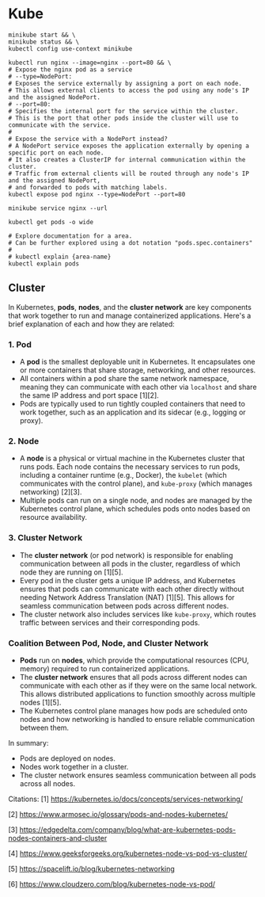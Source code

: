# Kube

```shell
minikube start && \
minikube status && \
kubectl config use-context minikube
```

```shell
kubectl run nginx --image=nginx --port=80 && \
# Expose the nginx pod as a service
# --type=NodePort:
# Exposes the service externally by assigning a port on each node.
# This allows external clients to access the pod using any node's IP and the assigned NodePort.
# --port=80:
# Specifies the internal port for the service within the cluster.
# This is the port that other pods inside the cluster will use to communicate with the service.
#
# Expose the service with a NodePort instead?
# A NodePort service exposes the application externally by opening a specific port on each node.
# It also creates a ClusterIP for internal communication within the cluster.
# Traffic from external clients will be routed through any node's IP and the assigned NodePort,
# and forwarded to pods with matching labels.
kubectl expose pod nginx --type=NodePort --port=80
```

```shell
minikube service nginx --url
```

```shell
kubectl get pods -o wide
```

```shell
# Explore documentation for a area.
# Can be further explored using a dot notation "pods.spec.containers"
#
# kubectl explain {area-name}
kubectl explain pods
```

## Cluster

In Kubernetes, **pods**, **nodes**, and the **cluster network** are key components that work together to run and manage containerized applications. Here's a brief explanation of each and how they are related:

### 1. **Pod**

- A **pod** is the smallest deployable unit in Kubernetes. It encapsulates one or more containers that share storage, networking, and other resources.
- All containers within a pod share the same network namespace, meaning they can communicate with each other via `localhost` and share the same IP address and port space [1][2].
- Pods are typically used to run tightly coupled containers that need to work together, such as an application and its sidecar (e.g., logging or proxy).

### 2. **Node**

- A **node** is a physical or virtual machine in the Kubernetes cluster that runs pods. Each node contains the necessary services to run pods, including a container runtime (e.g., Docker), the `kubelet` (which communicates with the control plane), and `kube-proxy` (which manages networking) [2][3].
- Multiple pods can run on a single node, and nodes are managed by the Kubernetes control plane, which schedules pods onto nodes based on resource availability.

### 3. **Cluster Network**

- The **cluster network** (or pod network) is responsible for enabling communication between all pods in the cluster, regardless of which node they are running on [1][5].
- Every pod in the cluster gets a unique IP address, and Kubernetes ensures that pods can communicate with each other directly without needing Network Address Translation (NAT) [1][5]. This allows for seamless communication between pods across different nodes.
- The cluster network also includes services like `kube-proxy`, which routes traffic between services and their corresponding pods.

### Coalition Between Pod, Node, and Cluster Network

- **Pods** run on **nodes**, which provide the computational resources (CPU, memory) required to run containerized applications.
- The **cluster network** ensures that all pods across different nodes can communicate with each other as if they were on the same local network. This allows distributed applications to function smoothly across multiple nodes [1][5].
- The Kubernetes control plane manages how pods are scheduled onto nodes and how networking is handled to ensure reliable communication between them.

In summary:

- Pods are deployed on nodes.
- Nodes work together in a cluster.
- The cluster network ensures seamless communication between all pods across all nodes.

Citations:
[1] https://kubernetes.io/docs/concepts/services-networking/

[2] https://www.armosec.io/glossary/pods-and-nodes-kubernetes/

[3] https://edgedelta.com/company/blog/what-are-kubernetes-pods-nodes-containers-and-cluster

[4] https://www.geeksforgeeks.org/kubernetes-node-vs-pod-vs-cluster/

[5] https://spacelift.io/blog/kubernetes-networking

[6] https://www.cloudzero.com/blog/kubernetes-node-vs-pod/
